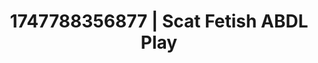 ---
categories:
- Anal
- Erotic audiobooks
- Intimate reveal
- Subtle dominance
- Erotic dreamscape
image: /assets/images/1747788356877.jpg
layout: post
seo:
  description: Featured content with sensual ABDL Play, Scat Fetish. HD images available.
  keywords: ABDL Play, Scat Fetish
  og_image: /assets/images/1747788356877.jpg
  schema_type: VisualArtwork
tags:
- ABDL Play
- '#1747788356877'
- Scat Fetish
title: 1747788356877 | Scat Fetish ABDL Play
---